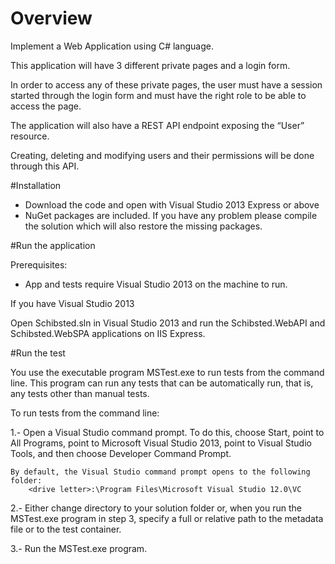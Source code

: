# Overview

Implement a Web Application using C# language.

This application will have 3 different private pages and a login form.

In order to access any of these private pages, the user must have a session started through the login form and must have the right role to be able to access the page.

The application will also have a REST API endpoint exposing the “User” resource.

Creating, deleting and modifying users and their permissions will be done through this API.

#Installation

  - Download the code and open with Visual Studio 2013 Express or above
  - NuGet packages are included. If you have any problem please compile the solution
    which will also restore the missing packages.

#Run the application

Prerequisites:

  - App and tests require Visual Studio 2013 on the machine to run.

If you have Visual Studio 2013

  Open Schibsted.sln in Visual Studio 2013 and run the Schibsted.WebAPI and Schibsted.WebSPA applications on IIS Express.

#Run the test

You use the executable program MSTest.exe to run tests from the command line. This program can run any tests that can be automatically run, that is, any tests other than manual tests.

To run tests from the command line:

  1.- Open a Visual Studio command prompt.
    To do this, choose Start, point to All Programs, point to Microsoft Visual Studio 2013, point to Visual Studio Tools, and then choose Developer Command Prompt.

    By default, the Visual Studio command prompt opens to the following folder:
        <drive letter>:\Program Files\Microsoft Visual Studio 12.0\VC

  2.- Either change directory to your solution folder or, when you run the MSTest.exe     program in step 3, specify a full or relative path to the metadata file or to the test container.

  3.- Run the MSTest.exe program.
